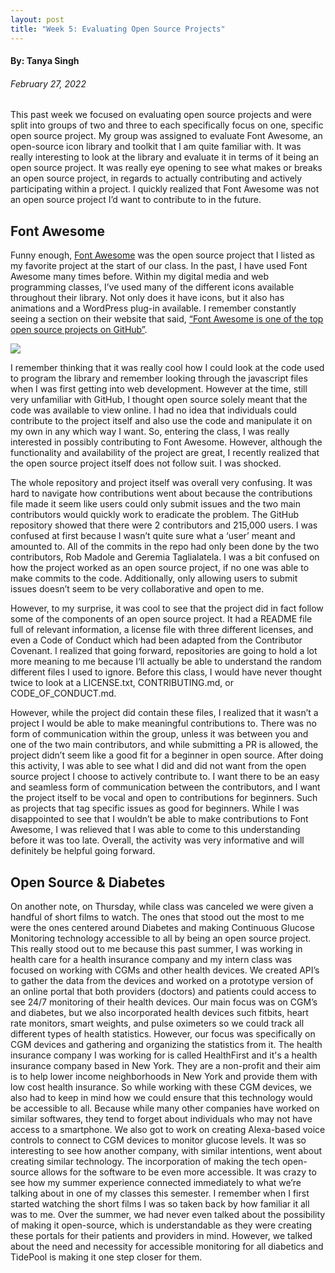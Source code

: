 ```yaml
---
layout: post
title: "Week 5: Evaluating Open Source Projects" 
---
```


#### By: Tanya Singh
###### February 27, 2022

This past week we focused on evaluating open source projects and were split into groups of two and three to each specifically focus on one, specific open source project. My group was assigned to evaluate Font Awesome, an open-source icon library and toolkit that I am quite familiar with. It was really interesting to look at the library and evaluate it in terms of it being an open source project. It was really eye opening to see what makes or breaks an open source project, in regards to actually contributing and actively participating within a project. I quickly realized that Font Awesome was not an open source project I’d want to contribute to in the future. 

<!--more-->

## Font Awesome 

Funny enough, [Font Awesome](https://fontawesome.com/) was the open source project that I listed as my favorite project at the start of our class. In the past, I have used Font Awesome many times before. Within my digital media and web programming classes, I’ve used many of the different icons available throughout their library. Not only does it have icons, but it also has animations and a WordPress plug-in available. I remember constantly seeing a section on their website that said, [“Font Awesome is one of the top open source projects on GitHub”](https://github.com/FortAwesome/Font-Awesome). 

<img src="https://ossd-sp22.github.io/tanyasingh7-weekly/images/gh-ss.png">

I remember thinking that it was really cool how I could look at the code used to program the library and remember looking through the javascript files when I was first getting into web development. However at the time, still very unfamiliar with GitHub, I thought open source solely meant that the code was available to view online. I had no idea that individuals could contribute to the project itself and also use the code and manipulate it on my own in any which way I want. So, entering the class, I was really interested in possibly contributing to Font Awesome. However, although the functionality and availability of the project are great, I recently realized that the open source project itself does not follow suit. I was shocked. 

The whole repository and project itself was overall very confusing. It was hard to navigate how contributions went about because the contributions file made it seem like users could only submit issues and the two main contributors would quickly work to eradicate the problem. The GitHub repository showed that there were 2 contributors and 215,000 users. I was confused at first because I wasn’t quite sure what a ‘user’ meant and amounted to. All of the commits in the repo had only been done by the two contributors, Rob Madole and Geremia Taglialatela. I was a bit confused on how the project worked as an open source project, if no one was able to make commits to the code. Additionally, only allowing users to submit issues doesn’t seem to be very collaborative and open to me. 

However, to my surprise, it was cool to see that the project did in fact follow some of the components of an open source project. It had a README file full of relevant information, a license file with three different licenses, and even a Code of Conduct which had been adapted from the Contributor Covenant. I realized that going forward, repositories are going to hold a lot more meaning to me because I‘ll actually be able to understand the random different files I used to ignore. Before this class, I would have never thought twice to look at a LICENSE.txt, CONTRIBUTING.md, or CODE_OF_CONDUCT.md. 

However, while the project did contain these files, I realized that it wasn’t a project I would be able to make meaningful contributions to. There was no form of communication within the group, unless it was between you and one of the two main contributors, and while submitting a PR is allowed, the project didn’t seem like a good fit for a beginner in open source. After doing this activity, I was able to see what I did and did not want from the open source project I choose to actively contribute to. I want there to be an easy and seamless form of communication between the contributors, and I want the project itself to be vocal and open to contributions for beginners. Such as projects that tag specific issues as good for beginners. While I was disappointed to see that I wouldn’t be able to make contributions to Font Awesome, I was relieved that I was able to come to this understanding before it was too late. Overall, the activity was very informative and will definitely be helpful going forward. 

## Open Source & Diabetes 

On another note, on Thursday, while class was canceled we were given a handful of short films to watch. The ones that stood out the most to me were the ones centered around Diabetes and making Continuous Glucose Monitoring technology accessible to all by being an open source project. This really stood out to me because this past summer, I was working in health care for a health insurance company and my intern class was focused on working with CGMs and other health devices. We created API’s to gather the data from the devices and worked on a prototype version of an online portal that both providers (doctors) and patients could access to see 24/7 monitoring of their health devices. Our main focus was on CGM’s and diabetes, but we also incorporated health devices such fitbits, heart rate monitors, smart weights, and pulse oximeters so we could track all different types of health statistics. However, our focus was specifically on CGM devices and gathering and organizing the statistics from it. The health insurance company I was working for is called HealthFirst and it's a health insurance company based in New York. They are a non-profit and their aim is to help lower income neighborhoods in New York and provide them with low cost health insurance. So while working with these CGM devices, we also had to keep in mind how we could ensure that this technology would be accessible to all. Because while many other companies have worked on similar softwares, they tend to forget about individuals who may not have access to a smartphone. We also got to work on creating Alexa-based voice controls to connect to CGM devices to monitor glucose levels. It was so interesting to see how another company, with similar intentions, went about creating similar technology. The incorporation of making the tech open-source allows for the software to be even more accessible. It was crazy to see how my summer experience connected immediately to what we’re talking about in one of my classes this semester. I remember when I first started watching the short films I was so taken back by how familiar it all was to me. Over the summer, we had never even talked about the possibility of making it open-source, which is understandable as they were creating these portals for their patients and providers in mind. However, we talked about the need and necessity for accessible monitoring for all diabetics and TidePool is making it one step closer for them.  
